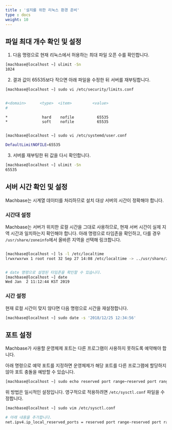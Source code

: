```yaml
---
title : '설치를 위한 리눅스 환경 준비'
type : docs
weight: 10
---
```


## 파일 최대 개수 확인 및 설정
1. 다음 명령으로 현재 리눅스에서 허용하는 최대 파일 오픈 수를 확인합니다.

```bash
[machbase@localhost ~] ulimit -Sn
1024
```

2. 결과 값이 65535보다 작으면 아래 파일을 수정한 뒤 서버를 재부팅합니다.

```bash
[machbase@localhost ~] sudo vi /etc/security/limits.conf


#<domain>      <type>  <item>         <value>
#

*               hard    nofile          65535
*               soft    nofile          65535


[machbase@localhost ~] sudo vi /etc/systemd/user.conf

DefaultLimitNOFILE=65535
```

3. 서버를 재부팅한 뒤 값을 다시 확인합니다.

```bash
[machbase@localhost ~] ulimit -Sn
65535
```

## 서버 시간 확인 및 설정

Machbase는 시계열 데이터를 처리하므로 설치 대상 서버의 시간이 정확해야 합니다.

### 시간대 설정

Machbase는 서버가 위치한 로컬 시간을 그대로 사용하므로, 현재 서버 시간이 실제 지역 시간과 일치하는지 확인해야 합니다. 아래 명령으로 타임존을 확인하고, 다를 경우 `/usr/share/zoneinfo`에서 올바른 지역을 선택해 링크합니다.

```bash

[machbase@localhost ~] ls -l /etc/localtime
lrwxrwxrwx 1 root root 32 Sep 27 14:08 /etc/localtime -> ../usr/share/zoneinfo/Asia/Seoul


# date 명령으로 설정된 타임존을 확인할 수 있습니다.
[machbase@localhost ~] date
Wed Jan  2 11:12:44 KST 2019
```

### 시간 설정

현재 로컬 시간이 맞지 않다면 다음 명령으로 시간을 재설정합니다.

```bash
[machbase@localhost ~] sudo date -s '2018/12/25 12:34:56'
```

## 포트 설정

Machbase가 사용할 운영체제 포트는 다른 프로그램이 사용하지 못하도록 예약해야 합니다.

아래 명령으로 예약 포트를 지정하면 운영체제가 해당 포트를 다른 프로그램에 할당하지 않아 포트 충돌을 예방할 수 있습니다.

```bash
[machbase@localhost ~] sudo echo reserved port range~reserved port range > /proc/sys/net/ipv4/ip_local_reserved_ports
```

위 방법은 일시적인 설정입니다. 영구적으로 적용하려면 `/etc/sysctl.conf` 파일을 수정합니다.

```bash
[machbase@localhost ~] sudo vim /etc/sysctl.conf

# 아래 내용을 추가합니다.
net.ipv4.ip_local_reserved_ports = reserved port range-reserved port range
```
